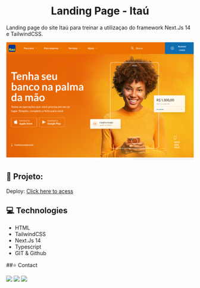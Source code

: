 <h1 align="center">Landing Page - Itaú</h1>

Landing page do site Itaú para treinar a utilizaçao do framework Next.Js 14 e TailwindCSS.

<a href="https://landing-page-itau-two.vercel.app/"> <img src="./src/assets/readme.png"></a>

## 🔗 Projeto:

Deploy: [Click here to acess](https://landing-page-itau-two.vercel.app/)

## 💻 Technologies
 
- HTML
- TailwindCSS
- Next.Js 14
- Typescript
- GIT & Github

##⭐ Contact

<div align="start"> 
  <a href="https://instagram.com/wictor_luciano" target="_blank"><img src="https://img.shields.io/badge/-Instagram-%23E4405F?style=for-the-badge&logo=instagram&logoColor=white" target="_blank"></a>
  <a href = "mailto:wluciano01@gmail.com"><img src="https://img.shields.io/badge/-Gmail-%23333?style=for-the-badge&logo=gmail&logoColor=white" target="_blank"></a>
  <a href="https://www.linkedin.com/in/wictorluciano" target="_blank"><img src="https://img.shields.io/badge/-LinkedIn-%230077B5?style=for-the-badge&logo=linkedin&logoColor=white" target="_blank"></a> 
</div>
